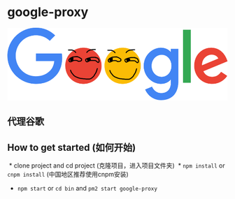 # google-proxy
<div align=center><img src="https://github.com/Jon-Millent/google-proxy/blob/master/images/google.png?raw=true" ></div>

## 代理谷歌

## How to get started (如何开始)
  * clone project and cd project (克隆项目，进入项目文件夹)
  * `npm install` or `cnpm install` (中国地区推荐使用cnpm安装)
  * `npm start` or `cd bin` and `pm2 start google-proxy`

